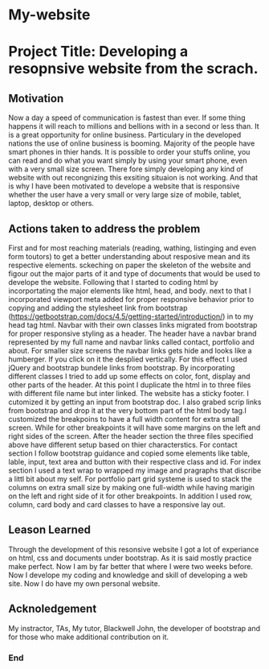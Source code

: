 # My-website
# Project Title: Developing a resopnsive website from the scrach.

## Motivation
Now a day a speed of communication is fastest than ever. If some thing happens it will reach to millions and bellions with in a second or less than. 
It is a great opportunity for online business. Particulary in the developed nations the use of online business is booming. Majority of the people have 
smart phones in thier hands. It is possible to order your stuffs online, you can read and do what you want simply by using your smart phone, even with a
very small size screen. There fore simply developing any kind of website with out recongnizing this exsiting situaion is not working. And that is why I 
have been motivated to develope a website that is responsive whether the user have a very small or very large size of mobile, tablet, laptop, desktop or 
others.
## Actions taken to address the problem
First and for most reaching materials (reading, wathing, listinging and even form toutors) to get a better understanding about resposive mean and its respective 
elements. sckeching on paper the skeleton of the website and figour out the major parts of it and type of documents that would be used to develope the website.
Following that I started to coding html by incorportating the major elements like html, head, and body. next to that I incorporated viewport meta added for proper 
responsive behavior prior to copying and adding the stylesheet link from bootstrap (https://getbootstrap.com/docs/4.5/getting-started/introduction/) in to my head tag html. 
Navbar with their own classes links migrated from bootstrap for proper responsive styling as a header. 
The header have a navbar brand represented by my full name and navbar links called contact, portfolio and about. 
For smaller size screens the navbar links gets hide and looks like a humberger. If you click on it the desplied vertically. For this effect I used jQuery and bootstrap 
bundele links from bootstrap. By incorporating different classes I tried to add up some effects on color, font, display and other parts of the header. At this point I 
duplicate the html in to three files with different file name but inter linked. The website has a sticky footer. I cutomized it by getting an input from bootstrap doc.
I also grabed scrip links from bootstrap and drop it at the very bottom part of the html body tag.I customized the breakpoins to have a full width content for extra 
small screen. While for other breakpoints it will have some margins on the left and right sides of the screen. 
After the header section the three files specified above have different setup based on thier characterstics. 
For contact section I follow bootstrap guidance and copied some elements like table, lable, input, text area and button with their respective class and id.
For index section I used a text wrap to wrapped my image and pragraphs that discribe a littl bit about my self.
For portfolio part grid systeme is used to stack the columns on extra small size by making one full-width while having marigin on the left and right side of it for other 
breakpoints. In addition I used row, column, card body and card classes to have a responsive lay out. 
## Leason Learned
Through the development of this resonsive website I got a lot of experiance on html, css and documents under bootstrap. As it is said mostly practice make perfect.
Now I am by far better that where I were two weeks before. Now I develope my coding and knowledge and skill of developing a web site. Now I do have my own personal website. 
## Acknoledgement
My instractor, TAs, My tutor, Blackwell John, the developer of bootstrap and for those who make additional contribution on it.
### End
